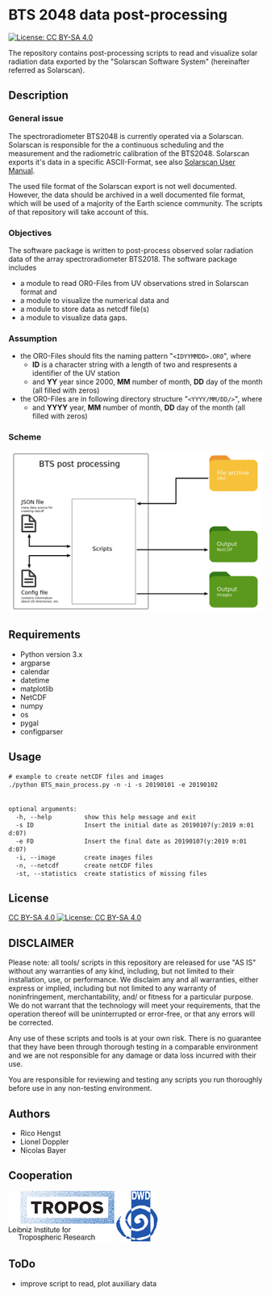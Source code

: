 # BTS 2048 data post-processing

[![License: CC BY-SA 4.0](https://licensebuttons.net/l/by-sa/4.0/80x15.png)](https://creativecommons.org/licenses/by-sa/4.0/)

The repository contains post-processing scripts to read and visualize solar radiation data exported by the  "Solarscan Software System" (hereinafter referred as Solarscan).


## Description
### General issue
The spectroradiometer BTS2048 is currently operated via a Solarscan. Solarscan is responsible for the a continuous scheduling and the measurement and the radiometric calibration of the BTS2048. Solarscan exports it's data in a specific ASCII-Format, see also [Solarscan User Manual](doc/Solarscan_BTS2048.pdf).

The used file format of the Solarscan export is not well documented. However, the data should be archived in a well documented file format, which will be used of a majority of the Earth science community. The scripts of that repository will take account of this.

### Objectives
The software package is written to post-process observed solar radiation data of the array spectroradiometer BTS2018.
The software package includes
* a module to read OR0-Files from UV observations stred in Solarscan format and
* a module to visualize the numerical data and
* a module to store data as netcdf file(s)
* a module to visualize data gaps.

### Assumption
* the OR0-Files should fits the naming pattern "`<IDYYMMDD>.OR0`", where 
  * **ID** is a character string with a length of two and respresents a identifier of the UV station
  * and **YY** year since 2000, **MM** number of month, **DD** day of the month (all filled with zeros)
* the OR0-Files are in following directory structure "`<YYYY/MM/DD/>`", where
  * and **YYYY** year, **MM** number of month, **DD** day of the month (all filled with zeros)

### Scheme
![BTS scheme](doc/bts_scheme.png)

## Requirements

* Python version 3.x
* argparse
* calendar
* datetime
* matplotlib
* NetCDF
* numpy
* os
* pygal
* configparser

## Usage
```
# example to create netCDF files and images
./python BTS_main_process.py -n -i -s 20190101 -e 20190102


optional arguments:
  -h, --help         show this help message and exit
  -s ID              Insert the initial date as 20190107(y:2019 m:01 d:07)
  -e FD              Insert the final date as 20190107(y:2019 m:01 d:07)
  -i, --image        create images files
  -n, --netcdf       create netCDF files
  -st, --statistics  create statistics of missing files

```

## License
[CC BY-SA 4.0 ![License: CC BY-SA 4.0](https://licensebuttons.net/l/by-sa/4.0/80x15.png)](https://creativecommons.org/licenses/by-sa/4.0/)

## DISCLAIMER

Please note: all tools/ scripts in this repository are released for use "AS IS" without any warranties of any kind, including, but not limited to their installation, use, or performance. We disclaim any and all warranties, either express or implied, including but not limited to any warranty of noninfringement, merchantability, and/ or fitness for a particular purpose. We do not warrant that the technology will meet your requirements, that the operation thereof will be uninterrupted or error-free, or that any errors will be corrected.

Any use of these scripts and tools is at your own risk. There is no guarantee that they have been through thorough testing in a comparable environment and we are not responsible for any damage or data loss incurred with their use.

You are responsible for reviewing and testing any scripts you run thoroughly before use in any non-testing environment.

## Authors
* Rico Hengst
* Lionel Doppler
* Nicolas Bayer

## Cooperation
![Tropos Logo](doc/TROPOS-Logo_ENG.png)
![DWD Logo](doc/Deutscherwetterdienst-logo.png)

## ToDo
* improve script to read, plot auxiliary data
